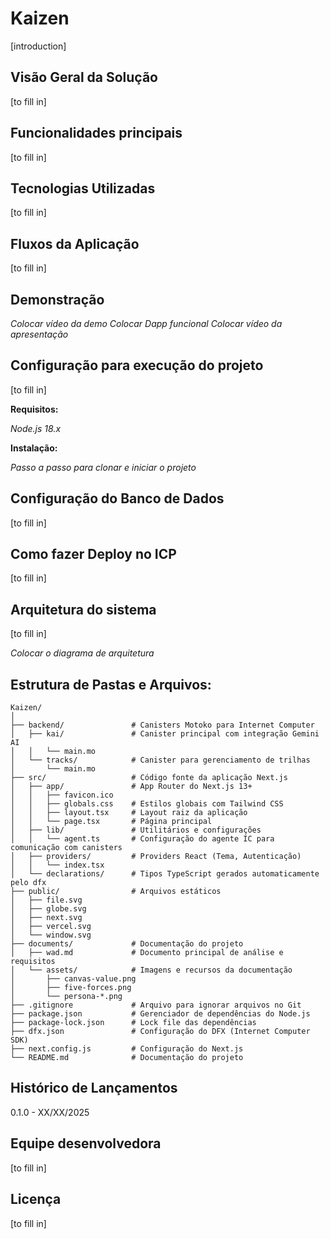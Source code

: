 # Kaizen

[introduction]

## Visão Geral da Solução

[to fill in]

## Funcionalidades principais

[to fill in]

## Tecnologias Utilizadas

[to fill in]

## Fluxos da Aplicação

[to fill in]

## Demonstração

*Colocar vídeo da demo*
*Colocar Dapp funcional*
*Colocar vídeo da apresentação*

## Configuração para execução do projeto

[to fill in]

**Requisitos:**

*Node.js 18.x*

**Instalação:**

*Passo a passo para clonar e iniciar o projeto*

## Configuração do Banco de Dados

[to fill in]

## Como fazer Deploy no ICP

[to fill in]

## Arquitetura do sistema

[to fill in]

*Colocar o diagrama de arquitetura*

## Estrutura de Pastas e Arquivos:

```
Kaizen/
│
├── backend/               # Canisters Motoko para Internet Computer
│   ├── kai/               # Canister principal com integração Gemini AI
│   │   └── main.mo
│   └── tracks/            # Canister para gerenciamento de trilhas
│       └── main.mo
├── src/                   # Código fonte da aplicação Next.js
│   ├── app/               # App Router do Next.js 13+
│   │   ├── favicon.ico
│   │   ├── globals.css    # Estilos globais com Tailwind CSS
│   │   ├── layout.tsx     # Layout raiz da aplicação
│   │   └── page.tsx       # Página principal
│   ├── lib/               # Utilitários e configurações
│   │   └── agent.ts       # Configuração do agente IC para comunicação com canisters
│   ├── providers/         # Providers React (Tema, Autenticação)
│   │   └── index.tsx
│   └── declarations/      # Tipos TypeScript gerados automaticamente pelo dfx
├── public/                # Arquivos estáticos
│   ├── file.svg
│   ├── globe.svg
│   ├── next.svg
│   ├── vercel.svg
│   └── window.svg
├── documents/             # Documentação do projeto
│   ├── wad.md             # Documento principal de análise e requisitos
│   └── assets/            # Imagens e recursos da documentação
│       ├── canvas-value.png
│       ├── five-forces.png
│       └── persona-*.png
├── .gitignore             # Arquivo para ignorar arquivos no Git
├── package.json           # Gerenciador de dependências do Node.js
├── package-lock.json      # Lock file das dependências
├── dfx.json               # Configuração do DFX (Internet Computer SDK)
├── next.config.js         # Configuração do Next.js
└── README.md              # Documentação do projeto
```

## Histórico de Lançamentos    

0.1.0 - XX/XX/2025

## Equipe desenvolvedora

[to fill in]

## Licença

[to fill in]